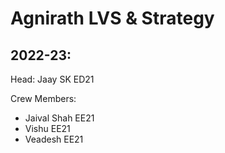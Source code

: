 # Agnirath LVS & Strategy
## 2022-23:

Head: Jaay SK ED21

Crew Members: 
- Jaival Shah EE21 
- Vishu EE21
- Veadesh EE21
